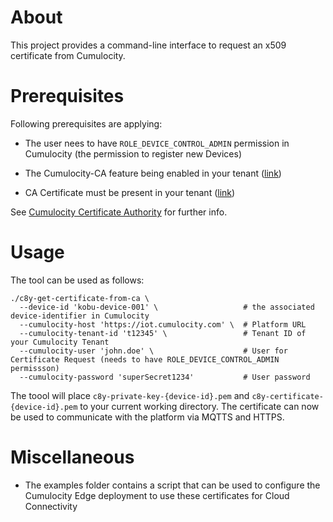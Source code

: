 # About

This project provides a command-line interface to request an x509 certificate from Cumulocity. 

# Prerequisites

Following prerequisites are applying:

* The user nees to have `ROLE_DEVICE_CONTROL_ADMIN` permission in Cumulocity (the permission to register new Devices)

* The Cumulocity-CA feature being enabled in your tenant ([link](https://cumulocity.com/docs/device-certificate-authentication/certificate-authority/#prerequisites))

* CA Certificate must be present in your tenant ([link](https://cumulocity.com/docs/device-certificate-authentication/certificate-authority/#creating-a-ca-certificate-via-the-ui))

See [Cumulocity Certificate Authority](https://cumulocity.com/docs/device-certificate-authentication/certificate-authority/) for further info.

# Usage

The tool can be used as follows:

```
./c8y-get-certificate-from-ca \
  --device-id 'kobu-device-001' \                   # the associated device-identifier in Cumulocity
  --cumulocity-host 'https://iot.cumulocity.com' \  # Platform URL
  --cumulocity-tenant-id 't12345' \                 # Tenant ID of your Cumulocity Tenant
  --cumulocity-user 'john.doe' \                    # User for Certificate Request (needs to have ROLE_DEVICE_CONTROL_ADMIN permissson)
  --cumulocity-password 'superSecret1234'           # User password
```

The toool will place `c8y-private-key-{device-id}.pem` and `c8y-certificate-{device-id}.pem` to your current working directory. The certificate can now be used to communicate with the platform via MQTTS and HTTPS. 

# Miscellaneous

* The examples folder contains a script that can be used to configure the Cumulocity Edge deployment to use these certificates for Cloud Connectivity